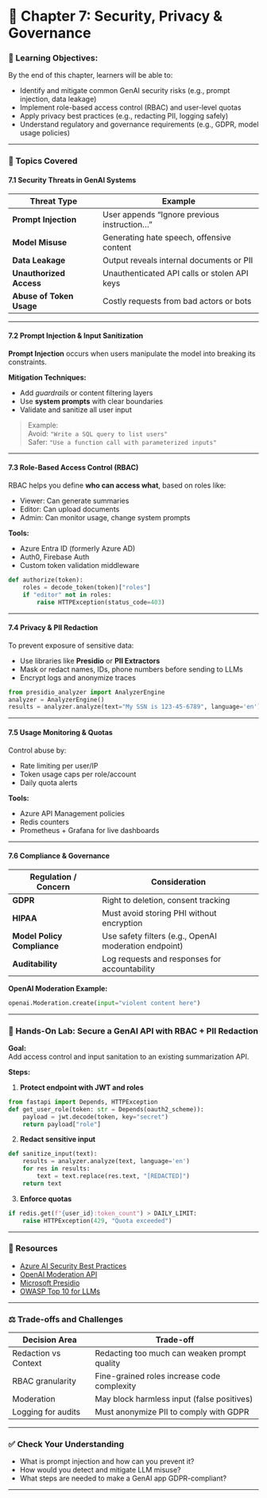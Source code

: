 # 🧩 **Chapter 7: Security, Privacy & Governance**

### 🎯 Learning Objectives:
By the end of this chapter, learners will be able to:
- Identify and mitigate common GenAI security risks (e.g., prompt injection, data leakage)
- Implement role-based access control (RBAC) and user-level quotas
- Apply privacy best practices (e.g., redacting PII, logging safely)
- Understand regulatory and governance requirements (e.g., GDPR, model usage policies)

---

### 📌 Topics Covered

#### 7.1 Security Threats in GenAI Systems

| Threat Type         | Example |
|---------------------|---------|
| **Prompt Injection** | User appends “Ignore previous instruction…” |
| **Model Misuse**    | Generating hate speech, offensive content |
| **Data Leakage**    | Output reveals internal documents or PII |
| **Unauthorized Access** | Unauthenticated API calls or stolen API keys |
| **Abuse of Token Usage** | Costly requests from bad actors or bots |

---

#### 7.2 Prompt Injection & Input Sanitization

**Prompt Injection** occurs when users manipulate the model into breaking its constraints.

**Mitigation Techniques:**
- Add *guardrails* or content filtering layers
- Use **system prompts** with clear boundaries
- Validate and sanitize all user input

> Example:  
Avoid: `"Write a SQL query to list users"`  
Safer: `"Use a function call with parameterized inputs"`

---

#### 7.3 Role-Based Access Control (RBAC)

RBAC helps you define **who can access what**, based on roles like:
- Viewer: Can generate summaries
- Editor: Can upload documents
- Admin: Can monitor usage, change system prompts

**Tools:**
- Azure Entra ID (formerly Azure AD)
- Auth0, Firebase Auth
- Custom token validation middleware

```python
def authorize(token):
    roles = decode_token(token)["roles"]
    if "editor" not in roles:
        raise HTTPException(status_code=403)
```

---

#### 7.4 Privacy & PII Redaction

To prevent exposure of sensitive data:
- Use libraries like **Presidio** or **PII Extractors**
- Mask or redact names, IDs, phone numbers before sending to LLMs
- Encrypt logs and anonymize traces

```python
from presidio_analyzer import AnalyzerEngine
analyzer = AnalyzerEngine()
results = analyzer.analyze(text="My SSN is 123-45-6789", language='en')
```

---

#### 7.5 Usage Monitoring & Quotas

Control abuse by:
- Rate limiting per user/IP
- Token usage caps per role/account
- Daily quota alerts

**Tools:**
- Azure API Management policies  
- Redis counters  
- Prometheus + Grafana for live dashboards

---

#### 7.6 Compliance & Governance

| Regulation / Concern | Consideration |
|----------------------|----------------|
| **GDPR**             | Right to deletion, consent tracking |
| **HIPAA**            | Must avoid storing PHI without encryption |
| **Model Policy Compliance** | Use safety filters (e.g., OpenAI moderation endpoint) |
| **Auditability**     | Log requests and responses for accountability |

**OpenAI Moderation Example:**
```python
openai.Moderation.create(input="violent content here")
```

---

### 🧪 Hands-On Lab: Secure a GenAI API with RBAC + PII Redaction

**Goal:**  
Add access control and input sanitation to an existing summarization API.

**Steps:**

1. **Protect endpoint with JWT and roles**
```python
from fastapi import Depends, HTTPException
def get_user_role(token: str = Depends(oauth2_scheme)):
    payload = jwt.decode(token, key="secret")
    return payload["role"]
```

2. **Redact sensitive input**
```python
def sanitize_input(text):
    results = analyzer.analyze(text, language='en')
    for res in results:
        text = text.replace(res.text, "[REDACTED]")
    return text
```

3. **Enforce quotas**
```python
if redis.get(f"{user_id}:token_count") > DAILY_LIMIT:
    raise HTTPException(429, "Quota exceeded")
```

---

### 📘 Resources

- [Azure AI Security Best Practices](https://learn.microsoft.com/en-us/security/benchmark/azure/baselines/cognitive-services-security-baseline)
- [OpenAI Moderation API](https://platform.openai.com/docs/guides/moderation)
- [Microsoft Presidio](https://microsoft.github.io/presidio/)
- [OWASP Top 10 for LLMs](https://owasp.org/www-project-top-10-for-large-language-model-applications/)

---

### ⚖️ Trade-offs and Challenges

| Decision Area      | Trade-off |
|--------------------|----------|
| Redaction vs Context | Redacting too much can weaken prompt quality |
| RBAC granularity   | Fine-grained roles increase code complexity |
| Moderation         | May block harmless input (false positives) |
| Logging for audits | Must anonymize PII to comply with GDPR |

---

### ✅ Check Your Understanding

- What is prompt injection and how can you prevent it?
- How would you detect and mitigate LLM misuse?
- What steps are needed to make a GenAI app GDPR-compliant?

---
